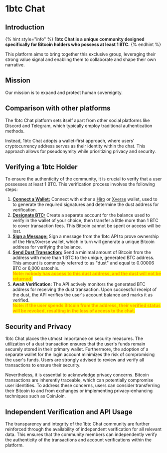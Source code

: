 # 1btc Chat

## Introduction

{% hint style="info" %}
**1btc Chat is a unique community designed specifically for Bitcoin holders who possess at least 1 BTC.**
{% endhint %}

This platform aims to bring together this exclusive group, leveraging their strong value signal and enabling them to collaborate and shape their own narrative.

## Mission

Our mission is to expand and protect human sovereignty.

## Comparison with other platforms

The 1btc Chat platform sets itself apart from other social platforms like Discord and Telegram, which typically employ traditional authentication methods.

Instead, 1btc Chat adopts a wallet-first approach, where users' cryptocurrency address serves as their identity within the chat. This approach allows for pseudonymity while prioritizing privacy and security.

## Verifying a 1btc Holder

To ensure the authenticity of the community, it is crucial to verify that a user possesses at least 1 BTC. This verification process involves the following steps:

1. [**Connect a Wallet:**](verification/connect-wallet.md) Connect with either a [Hiro](https://wallet.hiro.so/wallet/install-web) or [Xverse](https://www.xverse.app/) wallet, used to to generate the required signatures and determine the dust address for verification.
2. [**Designate BTC:**](verification/designate-btc.md) Create a separate account for the balance used to verify in the wallet of your choice, then transfer a little more than 1 BTC to cover transaction fees. This Bitcoin cannot be spent or access will be lost.
3. [**Sign a Message:**](verification/sign-message.md) Sign a message from the 1btc API to prove ownership of the Hiro/Xverse wallet, which in turn will generate a unique Bitcoin address for verifying the balance.
4. [**Send Dust Transaction:**](verification/send-dust.md) Send a minimal amount of Bitcoin from the address with more than 1 BTC to the unique, generated BTC address. This amount is commonly referred to as "dust" and equal to 0.00006 BTC or 6,000 satoshis.\
   <mark style="color:orange;">**Note: nobody has access to this dust address, and the dust will not be returned.**</mark>
5. **Await Verification:** The API actively monitors the generated BTC address for receiving the dust transaction. Upon successful receipt of the dust, the API verifies the user's account balance and marks it as verified.\
   <mark style="color:orange;">**Note: if the user spends Bitcoin from the address, their verified status will be revoked, resulting in the loss of access to the chat.**</mark>

## Security and Privacy

1btc Chat places the utmost importance on security measures. The utilization of a dust transaction ensures that the user's funds remain securely stored in their primary wallet. Furthermore, the adoption of a separate wallet for the login account minimizes the risk of compromising the user's funds. Users are strongly advised to review and verify all transactions to ensure their security.

Nevertheless, it is essential to acknowledge privacy concerns. Bitcoin transactions are inherently traceable, which can potentially compromise user identities. To address these concerns, users can consider transferring their Bitcoin to and from exchanges or implementing privacy-enhancing techniques such as CoinJoin.

## Independent Verification and API Usage

The transparency and integrity of the 1btc Chat community are further reinforced through the availability of independent verification for all relevant data. This ensures that the community members can independently verify the authenticity of the transactions and account verifications within the platform.
